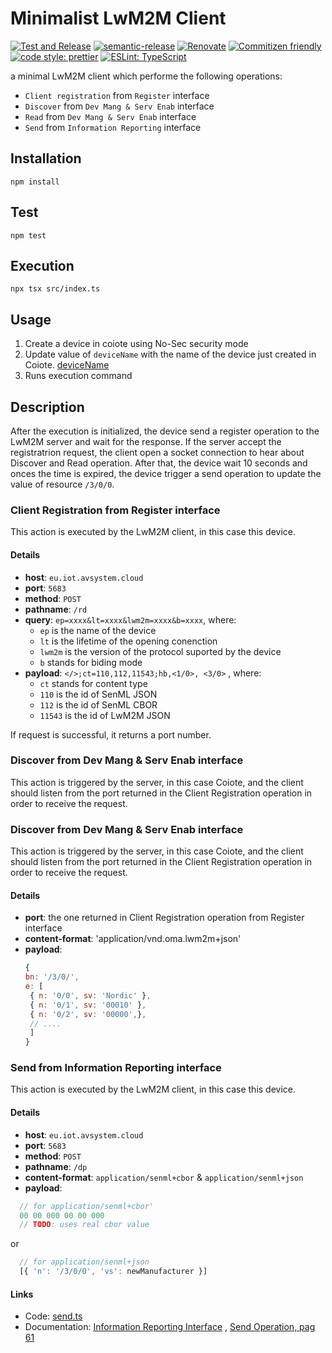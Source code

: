 # Minimalist LwM2M Client

[![Test and Release](https://github.com/MLopezJ/minimalist-lwm2m-client/actions/workflows/test-and-release.yaml/badge.svg)](https://github.com/MLopezJ/minimalist-lwm2m-client/actions/workflows/test-and-release.yaml)
[![semantic-release](https://img.shields.io/badge/%20%20%F0%9F%93%A6%F0%9F%9A%80-semantic--release-e10079.svg)](https://github.com/semantic-release/semantic-release)
[![Renovate](https://img.shields.io/badge/renovate-enabled-brightgreen.svg)](https://renovatebot.com)
[![Commitizen friendly](https://img.shields.io/badge/commitizen-friendly-brightgreen.svg)](http://commitizen.github.io/cz-cli/)
[![code style: prettier](https://img.shields.io/badge/code_style-prettier-ff69b4.svg)](https://github.com/prettier/prettier/)
[![ESLint: TypeScript](https://img.shields.io/badge/ESLint-TypeScript-blue.svg)](https://github.com/typescript-eslint/typescript-eslint)

a minimal LwM2M client which performe the following operations:

- `Client registration` from `Register` interface
- `Discover` from `Dev Mang & Serv Enab` interface
- `Read` from `Dev Mang & Serv Enab` interface
- `Send` from `Information Reporting` interface

## Installation

```
npm install
```

## Test

```
npm test
```

## Execution

```
npx tsx src/index.ts
```

## Usage

1. Create a device in coiote using No-Sec security mode
2. Update value of `deviceName` with the name of the device just created in
   Coiote.
   [deviceName](https://github.com/MLopezJ/minimalist-lwm2m-client/blob/saga/src/index.ts#L9)
3. Runs execution command

## Description

After the execution is initialized, the device send a register operation to the
LwM2M server and wait for the response. If the server accept the registratrion
request, the client open a socket connection to hear about Discover and Read
operation. After that, the device wait 10 seconds and onces the time is expired,
the device trigger a send operation to update the value of resource `/3/0/0`.

### Client Registration from Register interface

This action is executed by the LwM2M client, in this case this device.

#### Details

- **host**: `eu.iot.avsystem.cloud`
- **port**: `5683`
- **method**: `POST`
- **pathname**: `/rd`
- **query**: `ep=xxxx&lt=xxxx&lwm2m=xxxx&b=xxxx`, where:
  - `ep` is the name of the device
  - `lt` is the lifetime of the opening conenction
  - `lwm2m` is the version of the protocol suported by the device
  - `b` stands for biding mode
- **payload**: `</>;ct=110,112,11543;hb,<1/0>, <3/0>` , where:
  - `ct` stands for content type
  - `110` is the id of SenML JSON
  - `112` is the id of SenML CBOR
  - `11543` is the id of LwM2M JSON

If request is successful, it returns a port number.

### Discover from Dev Mang & Serv Enab interface

This action is triggered by the server, in this case Coiote, and the client
should listen from the port returned in the Client Registration operation in
order to receive the request.

### Discover from Dev Mang & Serv Enab interface

This action is triggered by the server, in this case Coiote, and the client
should listen from the port returned in the Client Registration operation in
order to receive the request.

#### Details

- **port**: the one returned in Client Registration operation from Register
  interface
- **content-format**: 'application/vnd.oma.lwm2m+json'
- **payload**:
  ```JavaScript
  {
  bn: '/3/0/',
  e: [
   { n: '0/0', sv: 'Nordic' },
   { n: '0/1', sv: '00010' },
   { n: '0/2', sv: '00000',},
   // ....
   ]
  }
  ```

### Send from Information Reporting interface

This action is executed by the LwM2M client, in this case this device.

#### Details

- **host**: `eu.iot.avsystem.cloud`
- **port**: `5683`
- **method**: `POST`
- **pathname**: `/dp`
- **content-format**: `application/senml+cbor` & `application/senml+json`
- **payload**:

```JavaScript
  // for application/senml+cbor'
  00 00 000 00 00 000
  // TODO: uses real cbor value
```

or

```JavaScript
  // for application/senml+json
  [{ 'n': '/3/0/0', 'vs': newManufacturer }]
```

#### Links

- Code: [send.ts](src/send.ts)
- Documentation:
  [Information Reporting Interface](https://www.openmobilealliance.org/release/LightweightM2M/V1_2-20201110-A/HTML-Version/OMA-TS-LightweightM2M_Transport-V1_2-20201110-A.html#6-4-5-0-645-Information-Reporting-Interface:~:text=Asynchronous%20Response-,Send,-POST%0AContent%20Format)
  ,
  [Send Operation, pag 61](https://www.openmobilealliance.org/release/LightweightM2M/V1_1_1-20190617-A/OMA-TS-LightweightM2M_Core-V1_1_1-20190617-A.pdf)
